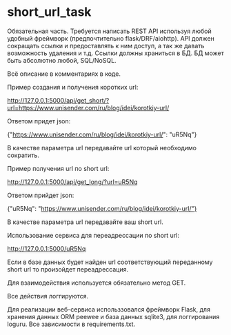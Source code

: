 # short_url_task

Обязательная часть.
Требуется написать REST API используя любой удобный фреймворк (предпочтительно flask/DRF/aiohttp).
API должен сокращать ссылки и предоставлять к ним доступ, а так же давать возможность удаления и т.д.
Ссылки должны храниться в БД. БД может быть абсолютно любой, SQL/NoSQL.



Всё описание в комментариях в коде.

Пример создания и получения коротких url:

http://127.0.0.1:5000/api/get_short/?url=https://www.unisender.com/ru/blog/idei/korotkiy-url/

Ответом придет json:

{"https://www.unisender.com/ru/blog/idei/korotkiy-url/": "uR5Nq"}

В качестве параметра url передавайте url который необходимо сократить.



Пример получения url по short url:

http://127.0.0.1:5000/api/get_long/?url=uR5Nq

Ответом прийдет json:

{"uR5Nq": "https://www.unisender.com/ru/blog/idei/korotkiy-url/"}

В качестве параметра url передавайте ваш short url.



Использование сервиса для переадрессации по short url:

http://127.0.0.1:5000/uR5Nq


Если в базе данных будет найден url соответствующий переданному short url то произойдет переадрессация.



Для взаимодействия используется обязательно метод GET.

Все действия логгируются.

Для реализации веб-сервиса использзовался фреймворк Flask, для хранения данных ORM peewee и база данных sqlite3, для логгирования loguru.
Все зависимости в requirements.txt.
